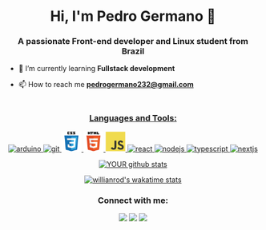 <h1 align="center">Hi, I'm Pedro Germano 🔭</h1>
<h3 align="center">A passionate Front-end developer and Linux student from Brazil</h3>

- 🌱 I’m currently learning **Fullstack development**

- 📫 How to reach me **pedrogermano232@gmail.com**

<div align="center">

<a href="https://github.com/pedroGermano232">
  <h3></br>Languages and Tools:</h3>
<p> 
  <img src="https://cdn.worldvectorlogo.com/logos/arduino-1.svg" alt="arduino" width="40" height="40"/> 
  <img src="https://www.vectorlogo.zone/logos/git-scm/git-scm-icon.svg" alt="git" width="40" height="40"/> 
  <img src="https://raw.githubusercontent.com/devicons/devicon/master/icons/css3/css3-original-wordmark.svg" alt="css3" width="40" height="40"/> 
  <img src="https://raw.githubusercontent.com/devicons/devicon/master/icons/html5/html5-original-wordmark.svg" alt="html5" width="40" height="40"/> 
  <img src="https://raw.githubusercontent.com/devicons/devicon/master/icons/javascript/javascript-original.svg" alt="javascript" width="40"  
       height="40"/> 
  <img src="https://upload.wikimedia.org/wikipedia/commons/thumb/a/a7/React-icon.svg/1280px-React-icon.svg.png" alt="react" width="50" height="40"/>  
  <img src="https://cdn.iconscout.com/icon/free/png-512/node-js-1-1174935.png" alt="nodejs" width="40" height="40"/>  
  <img src="https://upload.wikimedia.org/wikipedia/commons/thumb/4/4c/Typescript_logo_2020.svg/600px-Typescript_logo_2020.svg.png" alt="typescript" width="40" height="40"/>  
  <img src="https://styles.redditmedia.com/t5_3h7yi/styles/communityIcon_9ds9kugm99g51.png?width=256&s=3ee4c30d4736dc4024319d53c20c6dacb5d11bb0" alt="nextjs" width="40" height="40"/> 
</p>
  
  ![YOUR github stats](https://github-readme-stats.vercel.app/api?username=pedroGermano&show_icons=true&theme=dracula**)
  
  [![willianrod's wakatime stats](https://github-readme-stats.vercel.app/api/wakatime?username=willianrod)](https://github.com/pedroGermano/github-readme-stats)

  
  <h3>Connect with me:</h3>
<p>

[<img src="https://img.shields.io/badge/twitter-%231DA1F2.svg?&style=for-the-badge&logo=twitter&logoColor=white" />](https://twitter.com/PedroGermano6)   [<img src="https://img.shields.io/badge/linkedin-%230077B5.svg?&style=for-the-badge&logo=linkedin&logoColor=white" />](https://www.linkedin.com/in/pedrogermano232/) [<img src = "https://img.shields.io/badge/instagram-%23E4405F.svg?&style=for-the-badge&logo=instagram&logoColor=white">](https://www.instagram.com/pedrogermano232/) 
</p>




